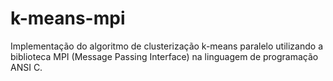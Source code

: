 # k-means-mpi
Implementação do algoritmo de clusterização k-means paralelo utilizando a biblioteca MPI (Message Passing Interface) na linguagem de programação ANSI C.
